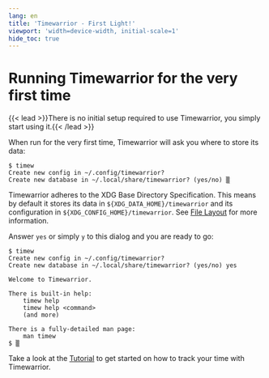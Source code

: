 ```yaml
---
lang: en
title: 'Timewarrior - First Light!'
viewport: 'width=device-width, initial-scale=1'
hide_toc: true
---
```


# Running Timewarrior for the very first time

{{< lead >}}There is no initial setup required to use Timewarrior, you simply start using it.{{< /lead >}}

When run for the very first time, Timewarrior will ask you where to store its data:

```console
$ timew
Create new config in ~/.config/timewarrior?
Create new database in ~/.local/share/timewarrior? (yes/no) ▒
```
Timewarrior adheres to the XDG Base Directory Specification.
This means by default it stores its data in `${XDG_DATA_HOME}/timewarrior` and its configuration in `${XDG_CONFIG_HOME}/timewarrior`.
See [File Layout](../files/) for more information.

Answer `yes` or simply `y` to this dialog and you are ready to go:

```console
$ timew 
Create new config in ~/.config/timewarrior?
Create new database in ~/.local/share/timewarrior? (yes/no) yes

Welcome to Timewarrior.

There is built-in help:
    timew help
    timew help <command>
    (and more)

There is a fully-detailed man page:
    man timew
$ ▒
```

Take a look at the [Tutorial](../tutorial/) to get started on how to track your time with Timewarrior.
